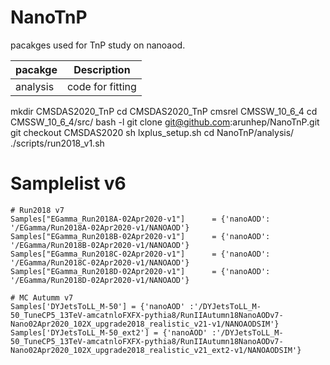 # NanoTnP
pacakges used for TnP study on nanoaod.

| pacakge | Description |
| --- | --- |
| analysis | code for fitting |


mkdir CMSDAS2020_TnP
cd CMSDAS2020_TnP
cmsrel CMSSW_10_6_4
cd CMSSW_10_6_4/src/
bash -l
git clone git@github.com:arunhep/NanoTnP.git
git checkout CMSDAS2020
sh lxplus_setup.sh
cd NanoTnP/analysis/
./scripts/run2018_v1.sh





# Samplelist v6
```
# Run2018 v7
Samples["EGamma_Run2018A-02Apr2020-v1"]      = {'nanoAOD': '/EGamma/Run2018A-02Apr2020-v1/NANOAOD'}
Samples["EGamma_Run2018B-02Apr2020-v1"]      = {'nanoAOD': '/EGamma/Run2018B-02Apr2020-v1/NANOAOD'}
Samples["EGamma_Run2018C-02Apr2020-v1"]      = {'nanoAOD': '/EGamma/Run2018C-02Apr2020-v1/NANOAOD'}
Samples["EGamma_Run2018D-02Apr2020-v1"]      = {'nanoAOD': '/EGamma/Run2018D-02Apr2020-v1/NANOAOD'}

# MC Autumm v7
Samples['DYJetsToLL_M-50'] = {'nanoAOD' :'/DYJetsToLL_M-50_TuneCP5_13TeV-amcatnloFXFX-pythia8/RunIIAutumn18NanoAODv7-Nano02Apr2020_102X_upgrade2018_realistic_v21-v1/NANOAODSIM'}
Samples['DYJetsToLL_M-50_ext2'] = {'nanoAOD' :'/DYJetsToLL_M-50_TuneCP5_13TeV-amcatnloFXFX-pythia8/RunIIAutumn18NanoAODv7-Nano02Apr2020_102X_upgrade2018_realistic_v21_ext2-v1/NANOAODSIM'}

```

